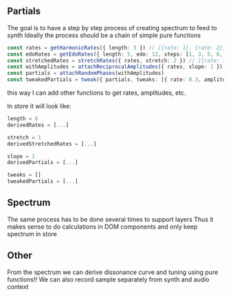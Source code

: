 ## Partials

The goal is to have a step by step process of creating spectrum to feed to synth
Ideally the process should be a chain of simple pure functions

```ts
const rates = getHarmonicRates({ length: 3 }) // [{rate: 1}, {rate: 2}, {rate: 3}]
const edoRates = getEdoRates({ length: 5, edo: 12, steps: [1, 3, 5, 6, 8, 10, 11], strength: 1 }) // major scale
const stretchedRates = stretchRates({ rates, stretch: 2 }) // [{rate: 1}, {rate: 4}, {rate: 9}]
const withAmplitudes = attachReciprocalAmplitudes({ rates, slope: 1 })
const partials = attachRandomPhases(withAmplitudes)
const tweakedPartials = tweak({ partials, tweaks: [{ rate: 0.3, amplitude: 1.4, phase: 0.2 }] }) // multiplicative
```

this way I can add other functions to get rates, amplitudes, etc.

In store it will look like:

```ts
length = 6
derivedRates = [...]

stretch = 1
derivedStretchedRates = [...]

slope = 1
derivedPartials = [...]

tweaks = []
tweakedPartials = [...]

```

## Spectrum

The same process has to be done several times to support layers
Thus it makes sense to do calculations in DOM components and only keep spectrum in store

## Other

From the spectrum we can derive dissonance curve and tuning using pure functions!!
We can also record sample separately from synth and audio context
